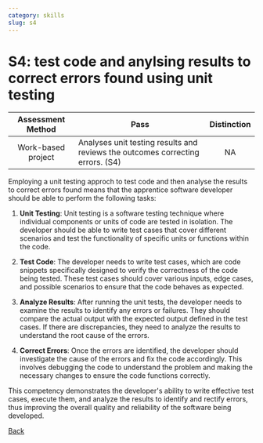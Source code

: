 ```yaml
---
category: skills
slug: s4
---
```


# S4: test code and anylsing results to correct errors found using unit testing

<!-- prettier-ignore -->
| Assessment Method | Pass | Distinction |
| :---: | --- | :---: |
| Work-based project | Analyses unit testing results and reviews the outcomes correcting errors. (S4) | NA |

Employing a unit testing approch to test code and then analyse the results to
correct errors found means that the apprentice software developer should be able
to perform the following tasks:

1. **Unit Testing**: Unit testing is a software testing technique where
   individual components or units of code are tested in isolation. The developer
   should be able to write test cases that cover different scenarios and test
   the functionality of specific units or functions within the code.

2. **Test Code**: The developer needs to write test cases, which are code
   snippets specifically designed to verify the correctness of the code being
   tested. These test cases should cover various inputs, edge cases, and
   possible scenarios to ensure that the code behaves as expected.

3. **Analyze Results**: After running the unit tests, the developer needs to
   examine the results to identify any errors or failures. They should compare
   the actual output with the expected output defined in the test cases. If
   there are discrepancies, they need to analyze the results to understand the
   root cause of the errors.

4. **Correct Errors**: Once the errors are identified, the developer should
   investigate the cause of the errors and fix the code accordingly. This
   involves debugging the code to understand the problem and making the
   necessary changes to ensure the code functions correctly.

This competency demonstrates the developer's ability to write effective test
cases, execute them, and analyze the results to identify and rectify errors,
thus improving the overall quality and reliability of the software being
developed.

[Back](../README.md)
